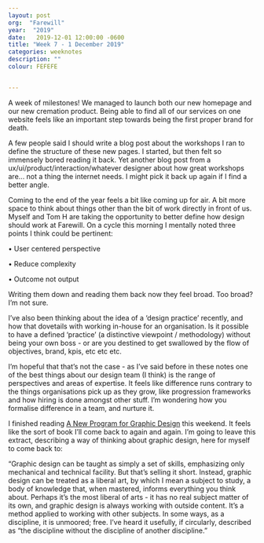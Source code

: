 ```yaml
---
layout: post
org:  "Farewill"
year:  "2019"
date:   2019-12-01 12:00:00 -0600
title: "Week 7 - 1 December 2019"
categories: weeknotes
description: ""
colour: FEFEFE


---
```


A week of milestones! We managed to launch both our new homepage and our new cremation product. Being able to find all of our services on one website feels like an important step towards being the first proper brand for death. 

A few people said I should write a blog post about the workshops I ran to define the structure of these new pages. I started, but then felt so immensely bored reading it back. Yet another blog post from a ux/ui/product/interaction/whatever designer about how great workshops are... not a thing the internet needs. I might pick it back up again if I find a better angle.

Coming to the end of the year feels a bit like coming up for air. A bit more space to think about things other than the bit of work directly in front of us. Myself and Tom H are taking the opportunity to better define how design should work at Farewill. On a cycle this morning I mentally noted three points I think could be pertinent: 

• User centered perspective 

• Reduce complexity

• Outcome not output 


Writing them down and reading them back now they feel broad. Too broad? I’m not sure. 

I’ve also been thinking about the idea of a ‘design practice’ recently, and how that dovetails with working in-house for an organisation. Is it possible to have a defined ‘practice’ (a distinctive viewpoint / methodology) without being your own boss - or are you destined to get swallowed by the flow of objectives, brand, kpis, etc etc etc.

I’m hopeful that that’s not the case - as I’ve said before in these notes one of the best things about our design team (I think) is the range of perspectives and areas of expertise. It feels like difference runs contrary to the things organisations pick up as they grow, like progression frameworks and how hiring is done amongst other stuff. I’m wondering how you formalise difference in a team, and nurture it. 

I finished reading [A New Program for Graphic Design](https://a-new-program-for-graphic-design.org/) this weekend. It feels like the sort of book I’ll come back to again and again. I’m going to leave this extract, describing a way of thinking about graphic design, here for myself to come back to:


“Graphic design can be taught as simply a set of skills, emphasizing only mechanical and technical facility. But that’s selling it short. Instead, graphic design can be treated as a liberal art, by which I mean a subject to study, a body of knowledge that, when mastered, informs everything you think about. Perhaps it’s the most liberal of arts - it has no real subject matter of its own, and graphic design is always working with outside content. It’s a method applied to working with other subjects. In some ways, as a discipline, it is unmoored; free. I’ve heard it usefully, if circularly, described as “the discipline without the discipline of another discipline.”


